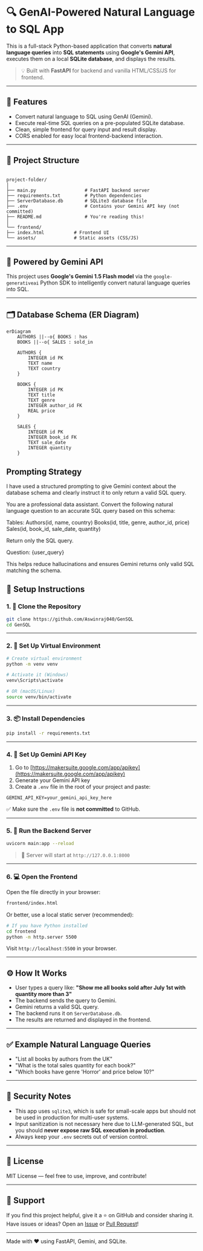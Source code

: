 # 🔍 GenAI-Powered Natural Language to SQL App

This is a full-stack Python-based application that converts **natural language queries** into **SQL statements** using **Google's Gemini API**, executes them on a local **SQLite database**, and displays the results.

> 💡 Built with **FastAPI** for backend and vanilla HTML/CSS/JS for frontend.

---

## 🚀 Features

- Convert natural language to SQL using GenAI (Gemini).
- Execute real-time SQL queries on a pre-populated SQLite database.
- Clean, simple frontend for query input and result display.
- CORS enabled for easy local frontend-backend interaction.

---

## 📁 Project Structure

```

project-folder/
│
├── main.py                  # FastAPI backend server
├── requirements.txt         # Python dependencies
├── ServerDatabase.db        # SQLite3 database file
├── .env                     # Contains your Gemini API key (not committed)
├── README.md                # You're reading this!
│
└── frontend/
├── index.html           # Frontend UI
└── assets/              # Static assets (CSS/JS)

````

---

## 🧠 Powered by Gemini API

This project uses **Google's Gemini 1.5 Flash model** via the `google-generativeai` Python SDK to intelligently convert natural language queries into SQL.

---


## 🗂 Database Schema (ER Diagram)

```mermaid
erDiagram
    AUTHORS ||--o{ BOOKS : has
    BOOKS ||--o{ SALES : sold_in

    AUTHORS {
        INTEGER id PK
        TEXT name
        TEXT country
    }

    BOOKS {
        INTEGER id PK
        TEXT title
        TEXT genre
        INTEGER author_id FK
        REAL price
    }

    SALES {
        INTEGER id PK
        INTEGER book_id FK
        TEXT sale_date
        INTEGER quantity
    }

```

## Prompting Strategy
I have used a structured prompting to give Gemini context about the database schema and clearly instruct it to only return a valid SQL query.

You are a professional data assistant. Convert the following natural language question 
to an accurate SQL query based on this schema:

Tables:
Authors(id, name, country)
Books(id, title, genre, author_id, price)
Sales(id, book_id, sale_date, quantity)

Return only the SQL query.

Question: {user_query}

This helps reduce hallucinations and ensures Gemini returns only valid SQL matching the schema.


## 🔧 Setup Instructions

### 1. 🧬 Clone the Repository

```bash
git clone https://github.com/Aswinraj040/GenSQL
cd GenSQL
````

---

### 2. 🧪 Set Up Virtual Environment

```bash
# Create virtual environment
python -m venv venv

# Activate it (Windows)
venv\Scripts\activate

# OR (macOS/Linux)
source venv/bin/activate
```

---

### 3. 📦 Install Dependencies

```bash
pip install -r requirements.txt
```

---

### 4. 🔐 Set Up Gemini API Key

1. Go to [https://makersuite.google.com/app/apikey](https://makersuite.google.com/app/apikey)
2. Generate your Gemini API key
3. Create a `.env` file in the root of your project and paste:

```env
GEMINI_API_KEY=your_gemini_api_key_here
```

✅ Make sure the `.env` file is **not committed** to GitHub.

---

### 5. 🧠 Run the Backend Server

```bash
uvicorn main:app --reload
```

> 📍 Server will start at `http://127.0.0.1:8000`

---

### 6. 💻 Open the Frontend

Open the file directly in your browser:

```bash
frontend/index.html
```

Or better, use a local static server (recommended):

```bash
# If you have Python installed
cd frontend
python -m http.server 5500
```

Visit `http://localhost:5500` in your browser.

---

## ⚙️ How It Works

* User types a query like:
  **"Show me all books sold after July 1st with quantity more than 3"**
* The backend sends the query to Gemini.
* Gemini returns a valid SQL query.
* The backend runs it on `ServerDatabase.db`.
* The results are returned and displayed in the frontend.

---

## ✅ Example Natural Language Queries

* "List all books by authors from the UK"
* "What is the total sales quantity for each book?"
* "Which books have genre 'Horror' and price below 10?"

---

## 🔐 Security Notes

* This app uses `sqlite3`, which is safe for small-scale apps but should not be used in production for multi-user systems.
* Input sanitization is not necessary here due to LLM-generated SQL, but you should **never expose raw SQL execution in production**.
* Always keep your `.env` secrets out of version control.

---

## 📜 License

MIT License — feel free to use, improve, and contribute!

---

## 🙋 Support

If you find this project helpful, give it a ⭐ on GitHub and consider sharing it.
Have issues or ideas? Open an [Issue](https://github.com/your-username/genai-sql-assistant/issues) or [Pull Request](https://github.com/your-username/genai-sql-assistant/pulls)!

---

Made with ❤️ using FastAPI, Gemini, and SQLite.
